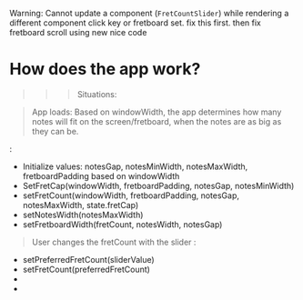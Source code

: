 Warning: Cannot update a component (`FretCountSlider`) while rendering a different component
click key or fretboard set. fix this first.
then fix fretboard scroll using new nice code













# How does the app work?

>>> Situations:

> App loads:
Based on windowWidth, the app determines how many notes will fit on the screen/fretboard,
when the notes are as big as they can be.

<FretboardSlice>:
- Initialize values: notesGap, notesMinWidth, notesMaxWidth, fretboardPadding based on windowWidth
- SetFretCap(windowWidth, fretboardPadding, notesGap, notesMinWidth)
- setFretCount(windowWidth, fretboardPadding, notesGap, notesMaxWidth, state.fretCap)
- setNotesWidth(notesMaxWidth)
- setFretboardWidth(fretCount, notesWidth, notesGap)

> User changes the fretCount with the slider
<FretboardSlice>:
- setPreferredFretCount(sliderValue)
- setFretCount(preferredFretCount)
- 
- 



